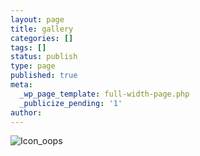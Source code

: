 ```yaml
---
layout: page
title: gallery
categories: []
tags: []
status: publish
type: page
published: true
meta:
  _wp_page_template: full-width-page.php
  _publicize_pending: '1'
author: 
---
```

![Icon_oops](http://mvcowboysfootball.files.wordpress.com/2013/08/icon_oops1.jpg)

